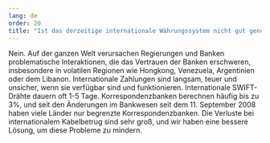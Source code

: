 ```yaml
---
lang: de
order: 20
title: "Ist das derzeitige internationale Währungssystem nicht gut genug?"
---
```

Nein. Auf der ganzen Welt verursachen Regierungen und Banken problematische Interaktionen, die das Vertrauen der Banken erschweren, insbesondere in volatilen Regionen wie Hongkong, Venezuela, Argentinien oder dem Libanon. Internationale Zahlungen sind langsam, teuer und unsicher, wenn sie verfügbar sind und funktionieren. Internationale SWIFT-Drähte dauern oft 1-5 Tage. Korrespondenzbanken berechnen häufig bis zu 3%, und seit den Änderungen im Bankwesen seit dem 11. September 2008 haben viele Länder nur begrenzte Korrespondenzbanken. Die Verluste bei internationalem Kabelbetrug sind sehr groß, und wir haben eine bessere Lösung, um diese Probleme zu mindern.
